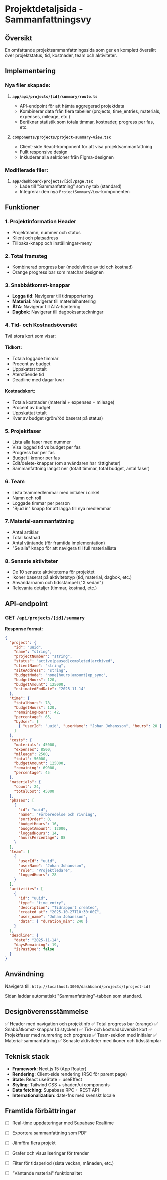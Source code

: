 # Projektdetaljsida - Sammanfattningsvy

## Översikt

En omfattande projektsammanfattningssida som ger en komplett översikt över projektstatus, tid, kostnader, team och aktiviteter.

## Implementering

### Nya filer skapade:

1. **`app/api/projects/[id]/summary/route.ts`**
   - API-endpoint för att hämta aggregerad projektdata
   - Kombinerar data från flera tabeller (projects, time_entries, materials, expenses, mileage, etc.)
   - Beräknar statistik som totala timmar, kostnader, progress per fas, etc.

2. **`components/projects/project-summary-view.tsx`**
   - Client-side React-komponent för att visa projektsammanfattning
   - Fullt responsive design
   - Inkluderar alla sektioner från Figma-designen

### Modifierade filer:

1. **`app/dashboard/projects/[id]/page.tsx`**
   - Lade till "Sammanfattning" som ny tab (standard)
   - Integrerar den nya `ProjectSummaryView`-komponenten

## Funktioner

### 1. Projektinformation Header
- Projektnamn, nummer och status
- Klient och platsadress
- Tillbaka-knapp och inställningar-meny

### 2. Total framsteg
- Kombinerad progress bar (medelvärde av tid och kostnad)
- Orange progress bar som matchar designen

### 3. Snabbåtkomst-knappar
- **Logga tid**: Navigerar till tidrapportering
- **Material**: Navigerar till materialhantering
- **ÄTA**: Navigerar till ÄTA-hantering
- **Dagbok**: Navigerar till dagboksanteckningar

### 4. Tid- och Kostnadsöversikt
Två stora kort som visar:

#### Tidkort:
- Totala loggade timmar
- Procent av budget
- Uppskattat totalt
- Återstående tid
- Deadline med dagar kvar

#### Kostnadskort:
- Totala kostnader (material + expenses + mileage)
- Procent av budget
- Uppskattat totalt
- Kvar av budget (grön/röd baserat på status)

### 5. Projektfaser
- Lista alla faser med nummer
- Visa loggad tid vs budget per fas
- Progress bar per fas
- Budget i kronor per fas
- Edit/delete-knappar (om användaren har rättigheter)
- Sammanfattning längst ner (totalt timmar, total budget, antal faser)

### 6. Team
- Lista teammedlemmar med initialer i cirkel
- Namn och roll
- Loggade timmar per person
- "Bjud in" knapp för att lägga till nya medlemmar

### 7. Material-sammanfattning
- Antal artiklar
- Total kostnad
- Antal väntande (för framtida implementation)
- "Se alla" knapp för att navigera till full materiallista

### 8. Senaste aktiviteter
- De 10 senaste aktiviteterna för projektet
- Ikoner baserat på aktivitetstyp (tid, material, dagbok, etc.)
- Användarnamn och tidsstämpel ("X sedan")
- Relevanta detaljer (timmar, kostnad, etc.)

## API-endpoint

### GET `/api/projects/[id]/summary`

**Response format:**
```json
{
  "project": {
    "id": "uuid",
    "name": "string",
    "projectNumber": "string",
    "status": "active|paused|completed|archived",
    "clientName": "string",
    "siteAddress": "string",
    "budgetMode": "none|hours|amount|ep_sync",
    "budgetHours": 120,
    "budgetAmount": 125000,
    "estimatedEndDate": "2025-11-14"
  },
  "time": {
    "totalHours": 78,
    "budgetHours": 120,
    "remainingHours": 42,
    "percentage": 65,
    "byUser": [
      { "userId": "uuid", "userName": "Johan Johansson", "hours": 28 }
    ]
  },
  "costs": {
    "materials": 45000,
    "expenses": 8500,
    "mileage": 2500,
    "total": 56000,
    "budgetAmount": 125000,
    "remaining": 69000,
    "percentage": 45
  },
  "materials": {
    "count": 24,
    "totalCost": 45000
  },
  "phases": [
    {
      "id": "uuid",
      "name": "Förberedelse och rivning",
      "sortOrder": 0,
      "budgetHours": 16,
      "budgetAmount": 12000,
      "loggedHours": 14,
      "hoursPercentage": 88
    }
  ],
  "team": [
    {
      "userId": "uuid",
      "userName": "Johan Johansson",
      "role": "Projektledare",
      "loggedHours": 28
    }
  ],
  "activities": [
    {
      "id": "uuid",
      "type": "time_entry",
      "description": "Tidrapport created",
      "created_at": "2025-10-27T10:30:00Z",
      "user_name": "Johan Johansson",
      "data": { "duration_min": 240 }
    }
  ],
  "deadline": {
    "date": "2025-11-14",
    "daysRemaining": 19,
    "isPastDue": false
  }
}
```

## Användning

Navigera till: `http://localhost:3000/dashboard/projects/[project-id]`

Sidan laddar automatiskt "Sammanfattning"-tabben som standard.

## Designöverensstämmelse

✅ Header med navigation och projektinfo
✅ Total progress bar (orange)
✅ Snabbåtkomst-knappar (4 stycken)
✅ Tid- och kostnadsöversikt kort
✅ Projektfaser med numrering och progress
✅ Team-sektion med initialer
✅ Material-sammanfattning
✅ Senaste aktiviteter med ikoner och tidsstämplar

## Teknisk stack

- **Framework**: Next.js 15 (App Router)
- **Rendering**: Client-side rendering (RSC för parent page)
- **State**: React useState + useEffect
- **Styling**: Tailwind CSS + shadcn/ui components
- **Data fetching**: Supabase RPC + REST API
- **Internationalization**: date-fns med svenskt locale

## Framtida förbättringar

- [ ] Real-time uppdateringar med Supabase Realtime
- [ ] Exportera sammanfattning som PDF
- [ ] Jämföra flera projekt
- [ ] Grafer och visualiseringar för trender
- [ ] Filter för tidsperiod (sista veckan, månaden, etc.)
- [ ] "Väntande material" funktionalitet

